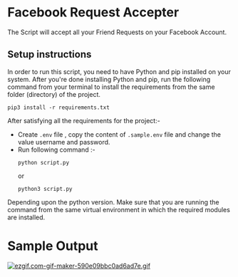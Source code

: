 # Facebook Request Accepter

The Script will accept all your Friend Requests on your Facebook Account.


## Setup instructions

In order to run this script, you need to have Python and pip installed on your system. After you're done installing Python and pip, run the following command from your terminal to install the requirements from the same folder (directory) of the project.

```
pip3 install -r requirements.txt
```

After satisfying all the requirements for the project:-

- Create `.env` file , copy the content of `.sample.env` file and change the value username and password. 
- Run following command :-
    ```
    python script.py
    ```
    or
    ```
    python3 script.py
    ```
Depending upon the python version. Make sure that you are running the command from the same virtual environment in which the required modules are installed.

# Sample Output

[![ezgif.com-gif-maker-590e09bbc0ad6ad7e.gif](https://s6.gifyu.com/images/ezgif.com-gif-maker-590e09bbc0ad6ad7e.gif)](https://gifyu.com/image/BgZZ)



